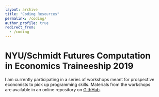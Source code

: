 ```yaml
---
layout: archive
title: "Coding Resources"
permalink: /coding/
author_profile: true
redirect_from:
  - /coding
---
```

# NYU/Schmidt Futures Computation in Economics Traineeship 2019
I am currently participating in a series of workshops meant for prospective economists to pick up programming skills. Materials from the workshops are available in an online repository on [GithHub](https://github.com/nyupredocs). 
